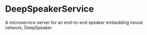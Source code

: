 # DeepSpeakerService
A microservice server for an end-to-end speaker embedding neural network, DeepSpeaker.
